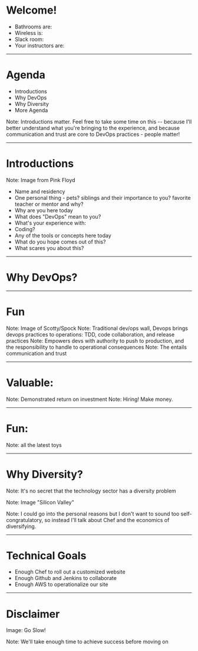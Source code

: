 # Welcome!

- Bathrooms are:
- Wireless is:
- Slack room:
- Your instructors are:

---


# Agenda

* Introductions
* Why DevOps
* Why Diversity
* More Agenda

Note: Introductions matter. Feel free to take some time on this -- because I'll better understand what you're bringing to the experience, and because communication and trust are core to DevOps practices - people matter!

---

# Introductions

Note: Image from Pink Floyd

- Name and residency
- One personal thing - pets? siblings and their importance to you? favorite teacher or mentor and why?
- Why are you here today
- What does "DevOps" mean to you?
- What's your experience with:
 - Coding?
 - Any of the tools or concepts here today
- What do you hope comes out of this?
- What scares you about this?

---

# Why DevOps?

---

# Fun

Note: Image of Scotty/Spock
Note: Traditional dev/ops wall, Devops brings devops practices to operations: TDD, code collaboration, and release practices
Note: Empowers devs with authority to push to production, and the responsibility to handle to operational consequences
Note: The entails communication and trust

---

# Valuable:

Note: Demonstrated return on investment
Note: Hiring! Make money.

---

# Fun:

Note: all the latest toys

---

# Why Diversity?

Note: It's no secret that the technology sector has a diversity problem

Note: Image "Silicon Valley"

Note: I could go into the personal reasons but I don't want to sound too self-congratulatory, so instead I'll talk about Chef and the economics of diversifying.

---

# Technical Goals

- Enough Chef to roll out a customized website
- Enough Github and Jenkins to collaborate
- Enough AWS to operationalize our site

---

# Disclaimer

Image: Go Slow!

Note: We'll take enough time to achieve success before moving on
